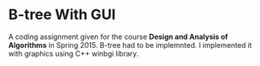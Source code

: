 # B-tree With GUI

A coding assignment given for the course **Design and Analysis of Algorithms** in Spring 2015. B-tree had to be implemnted. I implemented it with graphics using C++ winbgi library.
